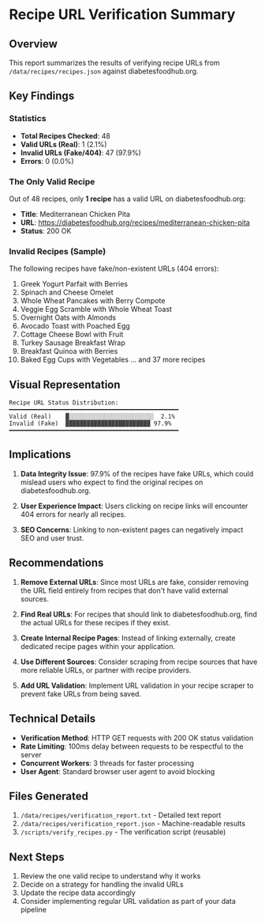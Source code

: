 # Recipe URL Verification Summary

## Overview
This report summarizes the results of verifying recipe URLs from `/data/recipes/recipes.json` against diabetesfoodhub.org.

## Key Findings

### Statistics
- **Total Recipes Checked**: 48
- **Valid URLs (Real)**: 1 (2.1%)
- **Invalid URLs (Fake/404)**: 47 (97.9%)
- **Errors**: 0 (0.0%)

### The Only Valid Recipe
Out of 48 recipes, only **1 recipe** has a valid URL on diabetesfoodhub.org:
- **Title**: Mediterranean Chicken Pita
- **URL**: https://diabetesfoodhub.org/recipes/mediterranean-chicken-pita
- **Status**: 200 OK

### Invalid Recipes (Sample)
The following recipes have fake/non-existent URLs (404 errors):
1. Greek Yogurt Parfait with Berries
2. Spinach and Cheese Omelet
3. Whole Wheat Pancakes with Berry Compote
4. Veggie Egg Scramble with Whole Wheat Toast
5. Overnight Oats with Almonds
6. Avocado Toast with Poached Egg
7. Cottage Cheese Bowl with Fruit
8. Turkey Sausage Breakfast Wrap
9. Breakfast Quinoa with Berries
10. Baked Egg Cups with Vegetables
... and 37 more recipes

## Visual Representation
```
Recipe URL Status Distribution:
━━━━━━━━━━━━━━━━━━━━━━━━━━━━━━━━━━━━━━━━━━━━━━━━
Valid (Real)    ▓░░░░░░░░░░░░░░░░░░░░░░░░  2.1%
Invalid (Fake)  ▓▓▓▓▓▓▓▓▓▓▓▓▓▓▓▓▓▓▓▓▓▓▓▓ 97.9%
━━━━━━━━━━━━━━━━━━━━━━━━━━━━━━━━━━━━━━━━━━━━━━━━
```

## Implications

1. **Data Integrity Issue**: 97.9% of the recipes have fake URLs, which could mislead users who expect to find the original recipes on diabetesfoodhub.org.

2. **User Experience Impact**: Users clicking on recipe links will encounter 404 errors for nearly all recipes.

3. **SEO Concerns**: Linking to non-existent pages can negatively impact SEO and user trust.

## Recommendations

1. **Remove External URLs**: Since most URLs are fake, consider removing the URL field entirely from recipes that don't have valid external sources.

2. **Find Real URLs**: For recipes that should link to diabetesfoodhub.org, find the actual URLs for these recipes if they exist.

3. **Create Internal Recipe Pages**: Instead of linking externally, create dedicated recipe pages within your application.

4. **Use Different Sources**: Consider scraping from recipe sources that have more reliable URLs, or partner with recipe providers.

5. **Add URL Validation**: Implement URL validation in your recipe scraper to prevent fake URLs from being saved.

## Technical Details

- **Verification Method**: HTTP GET requests with 200 OK status validation
- **Rate Limiting**: 100ms delay between requests to be respectful to the server
- **Concurrent Workers**: 3 threads for faster processing
- **User Agent**: Standard browser user agent to avoid blocking

## Files Generated

1. `/data/recipes/verification_report.txt` - Detailed text report
2. `/data/recipes/verification_report.json` - Machine-readable results
3. `/scripts/verify_recipes.py` - The verification script (reusable)

## Next Steps

1. Review the one valid recipe to understand why it works
2. Decide on a strategy for handling the invalid URLs
3. Update the recipe data accordingly
4. Consider implementing regular URL validation as part of your data pipeline